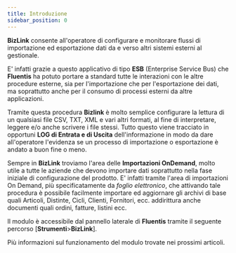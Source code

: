 ```yaml
---
title: Introduzione
sidebar_position: 0
---
```


**BizLink** consente all'operatore di configurare e monitorare flussi di importazione ed esportazione dati da e verso altri sistemi esterni al gestionale.

E' infatti grazie a questo applicativo di tipo **ESB** (Enterprise Service Bus) che **Fluentis** ha potuto portare a standard tutte le interazioni con le altre procedure esterne, sia per l'importazione che per l'esportazione dei dati, ma soprattutto anche per il consumo di processi esterni da altre applicazioni. 

Tramite questa procedura **Bizlink** è molto semplice configurare la lettura di un qualsiasi file CSV, TXT, XML e vari altri formati, al fine di interpretare, leggere e/o anche scrivere i file stessi. Tutto questo viene tracciato in opportuni **LOG di Entrata e di Uscita** dell'informazione in modo da dare all'operatore l'evidenza se un processo di importazione o esportazione è andato a buon fine o meno.

Sempre in **BizLink** troviamo l'area delle **Importazioni OnDemand**, molto utile a tutte le aziende che devono importare dati soprattutto nella fase iniziale di configurazione del prodotto. E' infatti tramite l'area di importazioni On Demand, più specificatamente da *foglio elettronico*, che attivando tale procedura è possibile facilmente importare ed aggiornare gli archivi di base quali Articoli, Distinte, Cicli, Clienti, Fornitori, ecc. addirittura anche documenti quali ordini, fatture, listini ecc.

Il modulo è accessibile dal pannello laterale di **Fluentis** tramite il seguente percorso [**Strumenti**>**BizLink**].

Più informazioni sul funzionamento del modulo trovate nei prossimi articoli.
